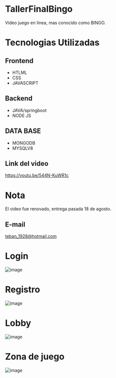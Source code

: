 # TallerFinalBingo

 Video juego en linea, mas conocido como BINGO.


# Tecnologias Utilizadas

 ## Frontend
  
  - HTLML
  - CSS
  - JAVASCRIPT
  
  
## Backend

- JAVA/springboot
- NODE JS


## DATA BASE

  - MONGODB
  - MYSQLV8
  
  ## Link del video
  
  https://youtu.be/544N-KuWR1c
  
  # Nota
  El video fue renovado, entrega pasada 18 de agosto.
  
  ## E-mail
  teban_1928@hotmail.com
  
  
  # Login
  ![image](https://user-images.githubusercontent.com/101427427/191318371-f6f6c1b3-c616-4d54-a6ee-3c8dc9834af7.png)
  
  # Registro
  ![image](https://user-images.githubusercontent.com/101427427/191318550-e4054d6b-45d8-49ba-83bf-bd2e70836165.png)

 # Lobby
 ![image](https://user-images.githubusercontent.com/101427427/191318752-6bb32388-a909-43ae-a8fa-e28f8cb4cf0d.png)
 
 # Zona de juego
 ![image](https://user-images.githubusercontent.com/101427427/191318978-51cb7e13-1f30-4c26-9863-3f9d1aaefe4a.png)


  
  
  
  
  
  
  
  
